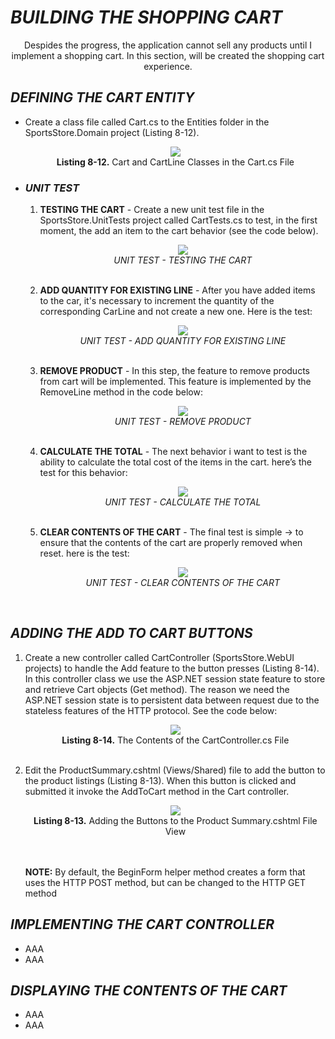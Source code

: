 <h1><i>BUILDING THE SHOPPING CART</i></h1>
<p align="center">
	Despides the progress, the application cannot sell any products until I implement a shopping cart. In this section, will be created the shopping cart experience.
</p>

<h2><i>DEFINING THE CART ENTITY</i></h2>
<ul>
	<li>
		Create a class file called Cart.cs to the Entities folder in the SportsStore.Domain project (Listing 8-12).
		<p align="center">
			<img src="Pictures/Listing 8-12.png" /><br />
			<b>Listing 8-12.</b> Cart and CartLine Classes in the Cart.cs File
		</p>
	</li>
	<li>
		<h3><i>UNIT TEST</i></h3>
		<ol>
			<li>
				<b>TESTING THE CART</b> - Create a new unit test file in the SportsStore.UnitTests project called CartTests.cs to test, in the first moment, the add an item to the cart behavior (see the code below).<br />
				<p align="center">
					<img src="Pictures/UT_TESTING_THE_CART.png" /><br />
					<i>UNIT TEST - TESTING THE CART</i>
				</p><br />				
			</li>
			<li>
				<b>ADD QUANTITY FOR EXISTING LINE</b> - After you have added items to the car, it's necessary to increment the quantity of the corresponding CarLine and not create a new one. Here is the test:<br />
				<p align="center">
					<img src="Pictures/UT_ADD_QTT_FOR_EXISTING_LINE.png" /><br />
					<i>UNIT TEST - ADD QUANTITY FOR EXISTING LINE</i>
				</p><br />
			</li>
			<li>
				<b>REMOVE PRODUCT</b> - In this step, the feature to remove products from cart will be implemented. This feature is implemented by the RemoveLine method in the code below:<br />
				<p align="center">
					<img src="Pictures/UT_TESTING_THE_CART_REMOVE_PRODUCT.png" /><br />
					<i>UNIT TEST - REMOVE PRODUCT</i>
				</p><br />	
			</li>
			<li>
				<b>CALCULATE THE TOTAL</b> - The next behavior i want to test is the ability to calculate the total cost of the items in the cart. here’s the test for
				this behavior:<br />
				<p align="center">
					<img src="Pictures/UT_TESTING_THE_CART_CALCULATE_TOTAL.png" /><br />
					<i>UNIT TEST - CALCULATE THE TOTAL</i>
				</p><br />
			</li>
			<li>
				<b>CLEAR CONTENTS OF THE CART</b> - The final test is simple -> to ensure that the contents of the cart are properly removed when reset. here is the test:<br />
				<p align="center">
					<img src="Pictures/UT_CLEAR_CONTENTS_CART.png" /><br />
					<i>UNIT TEST - CLEAR CONTENTS OF THE CART</i>
				</p><br />
			</li>
		</ol>
	</li>
</ul>

<h2><i>ADDING THE ADD TO CART BUTTONS</i></h2>
	<ol>
		<li>
			Create a new controller called CartController (SportsStore.WebUI projects) to handle the Add feature to the button presses (Listing 8-14). In this controller class we use the ASP.NET session state feature to store and retrieve Cart objects (Get method). The reason we need the ASP.NET session state is to persistent data between request due to the stateless features of the HTTP protocol. See the code below:<br />
			<p align="center">
				<img src="Pictures/Listing 8-14.png" /><br />
				<b>Listing 8-14.</b> The Contents of the CartController.cs File
			</p><br />
		</li>
		<li>
			Edit the ProductSummary.cshtml (Views/Shared) file to add the button to the product listings (Listing 8-13). When this button is clicked and submitted it invoke the AddToCart method in the Cart controller.
			<p align="center">
				<img src="Pictures/Listing 8-13.png" /><br />
				<b>Listing 8-13.</b> Adding the Buttons to the Product Summary.cshtml File View
			</p><br /><br />
			<b>NOTE:</b> By default, the BeginForm helper method creates a form that uses the HTTP POST method, but can be changed to the HTTP GET method<br />
		</li>
	</ol>

<h2><i>IMPLEMENTING THE CART CONTROLLER</i></h2>
<ul>
	<li>AAA</li>
	<li>AAA</li>
</ul>

<h2><i>DISPLAYING THE CONTENTS OF THE CART</i></h2>
<ul>
	<li>AAA</li>
	<li>AAA</li>
</ul>
	
	
	
	
  
